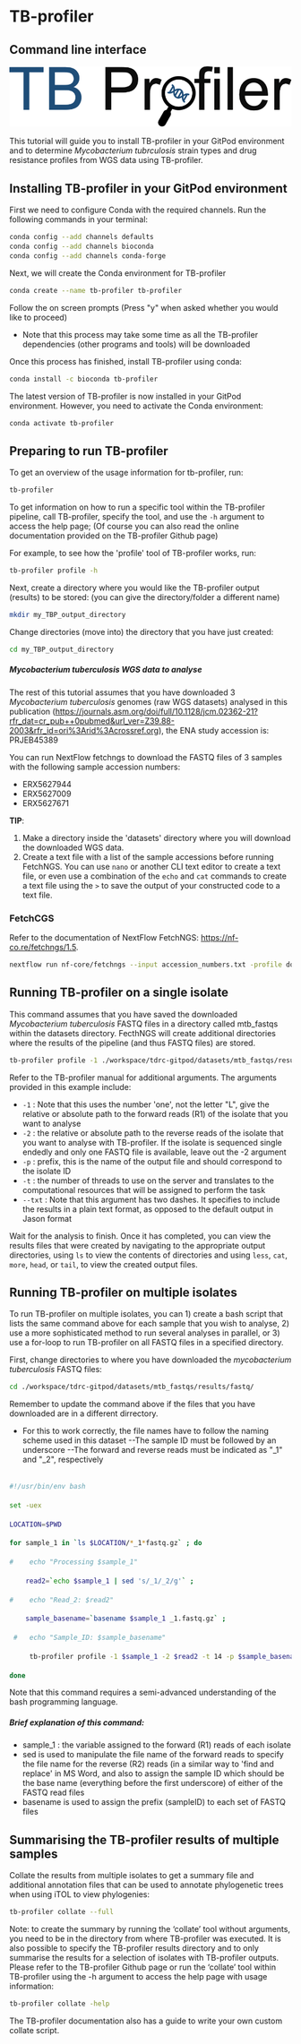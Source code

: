 # TB-profiler
## Command line interface

[![N|Solid](https://raw.githubusercontent.com/jodyphelan/jodyphelan_github_io_old/master/img/tb-profiler-logo-rectangle.png)](https://github.com/jodyphelan/TBProfiler)



This tutorial will guide you to install TB-profiler in your GitPod environment and to determine *Mycobacterium tubrculosis* strain types and drug resistance profiles from WGS data using TB-profiler. 



## Installing TB-profiler in your GitPod environment
First we need to configure Conda with the required channels. Run the following commands in your terminal:

```sh
conda config --add channels defaults
conda config --add channels bioconda
conda config --add channels conda-forge
```
Next, we will create the Conda environment for TB-profiler
```sh
conda create --name tb-profiler tb-profiler
```
Follow the on screen prompts (Press "y" when asked whether you would like to proceed)

- Note that this process may take some time as all the TB-profiler dependencies (other programs and tools) will be downloaded

Once this process has finished, install TB-profiler using conda: 

```sh
conda install -c bioconda tb-profiler
```

The latest version of TB-profiler is now installed in your GitPod environment. However, you need to activate the Conda environment: 

```sh
conda activate tb-profiler
```

## Preparing to run TB-profiler
To get an overview of the usage information for tb-profiler, run: 

```sh
tb-profiler
```

To get information on how to run a specific tool within the TB-profiler pipeline, call TB-profiler, specify the tool, and use the `-h` argument to access the help page; 
(Of course you can also read the online documentation provided on the TB-profiler Github page)

For example, to see how the 'profile' tool of TB-profiler works, run: 

```sh
tb-profiler profile -h
```

Next, create a directory where you would like the TB-profiler output (results) to be stored: 
(you can give the directory/folder a different name)
```sh
mkdir my_TBP_output_directory
```

Change directories (move into) the directory that you have just created: 

```sh
cd my_TBP_output_directory
```
##### *Mycobacterium tuberculosis* WGS data to analyse


The rest of this tutorial assumes that you have downloaded 3 *Mycobacterium tuberculosis* genomes (raw WGS datasets) analysed in this publication (https://journals.asm.org/doi/full/10.1128/jcm.02362-21?rfr_dat=cr_pub++0pubmed&url_ver=Z39.88-2003&rfr_id=ori%3Arid%3Acrossref.org), the ENA study accession is: PRJEB45389 

You can run NextFlow fetchngs to download the FASTQ files of 3 samples with the following sample accession numbers: 

- ERX5627944	
- ERX5627009	
- ERX5627671	


**TIP**: 
1) Make a directory inside the 'datasets' directory where you will download the downloaded WGS data. 
2) Create a text file with a list of the sample accessions before running FetchNGS. You can use `nano`  or another CLI text editor to create a text file, or even use a combination of the `echo` and `cat` commands to create a text file using the `>` to save the output of your constructed code to a text file. 

### FetchCGS

Refer to the documentation of NextFlow FetchNGS: https://nf-co.re/fetchngs/1.5.
```sh
nextflow run nf-core/fetchngs --input accession_numbers.txt -profile docker
```




## Running TB-profiler on a single isolate

This command assumes that you have saved the downloaded *Mycobacterium tuberculosis* FASTQ files in a directory called mtb_fastqs within the datasets directory. FecthNGS will create additional directories where the results of the pipeline (and thus FASTQ files) are stored. 

```sh
tb-profiler profile -1 ./workspace/tdrc-gitpod/datasets/mtb_fastqs/results/fastq/ERX5627009_ERR5987184_1.fastq.gz -2 /workspace/tdrc-gitpod/datasets/mtb_fastqs/results/fastq/ERX5627009_ERR5987184_2.fastq.gz -p ERX5627009 -t 12 --txt
```

Refer to the TB-profiler manual for additional arguments. The arguments provided in this example include: 

- `-1` : Note that this uses the number 'one', not the letter "L", give the relative or absolute path to the forward reads (R1) of the isolate that you want to analyse
- `-2` : the relative or absolute path to the reverse reads of the isolate that you want to analyse with TB-profiler. If the isolate is sequenced single endedly and only one FASTQ file is available, leave out the -2 argument
- `-p` : prefix, this is the name of the output file and should correspond to the isolate ID
- `-t` : the number of threads to use on the server and translates to the computational resources that will be assigned to perform the task
- `--txt` : Note that this argument has two dashes. It specifies to include the results in a plain text format, as opposed to the default output in Jason format

Wait for the analysis to finish. Once it has completed, you can view the results files that were created by navigating to the appropriate output directories, using `ls` to view the contents of directories and using `less`, `cat`, `more`, `head`, or `tail`, to view the created output files. 

## Running TB-profiler on multiple isolates 

To run TB-profiler on multiple isolates, you can 1) create a bash script that lists the same command above for each sample that you wish to analyse, 2) use a more sophisticated method to run several analyses in parallel, or 3) use a for-loop to run TB-profiler on all FASTQ files in a specified directory. 

First, change directories to where you have downloaded the *mycobacterium tuberculosis* FASTQ files:
```sh
cd ./workspace/tdrc-gitpod/datasets/mtb_fastqs/results/fastq/
```
Remember to update the command above if the files that you have downloaded are in a different dirrectory.  

- For this to work correctly, the file names have to follow the naming scheme used in this dataset
--The sample ID must be followed by an underscore
--The forward and reverse reads must be indicated as "_1" and "_2", respectively




```sh

#!/usr/bin/env bash

set -uex

LOCATION=$PWD

for sample_1 in `ls $LOCATION/*_1*fastq.gz` ; do

#    echo "Processing $sample_1"

    read2=`echo $sample_1 | sed 's/_1/_2/g'` ; 
    
#    echo "Read_2: $read2"
    
    sample_basename=`basename $sample_1 _1.fastq.gz` ;

 #   echo "Sample_ID: $sample_basename"
    
     tb-profiler profile -1 $sample_1 -2 $read2 -t 14 -p $sample_basename --txt; 

done
```
Note that this command requires a semi-advanced understanding of the bash programming language. 
##### Brief explanation of this command: 

- sample_1 : the variable assigned to the forward (R1) reads of each isolate
- sed is used to manipulate the file name of the forward reads to specify the file name for the reverse (R2) reads (in a similar way to 'find and replace' in MS Word, and also to assign the sample ID which should be the base name (everything before the first underscore) of either of the FASTQ read files
- basename is used to assign the prefix (sampleID) to each set of FASTQ files


## Summarising the TB-profiler results of multiple samples 

Collate the results from multiple isolates to get a summary file and additional annotation files that can be used to annotate phylogenetic trees when using iTOL to view phylogenies:

```sh
tb-profiler collate --full
```
Note: to create the summary by running the ‘collate’ tool without arguments, you need to be in the directory from where TB-profiler was executed. It is also possible to specify the TB-profiler results directory and to only summarise the results for a selection of isolates with TB-profiler outputs. Please refer to the TB-profiler Github page or run the ‘collate’ tool within TB-profiler using the -h argument to access the help page with usage information:

```sh
tb-profiler collate -help
```

The TB-profiler documentation also has a guide to write your own custom collate script. 


  

